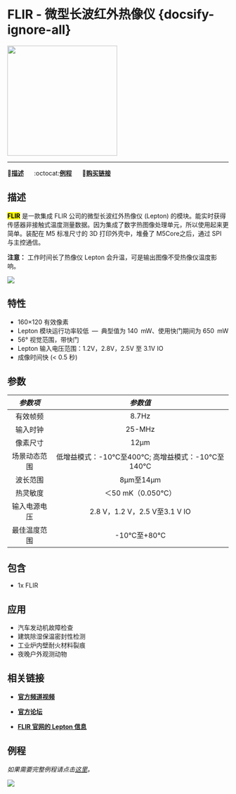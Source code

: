 # FLIR - 微型长波红外热像仪 {docsify-ignore-all}

<img src="assets/img/product_pics/app/app_flir_01.png" width="250" height="250">

* * *

:memo:**[描述](#描述)**&nbsp;&nbsp;&nbsp;&nbsp;&nbsp;&nbsp;:octocat:**[例程](#例程)**&nbsp;&nbsp;&nbsp;&nbsp;&nbsp;&nbsp;🛒**[购买链接](https://item.taobao.com/item.htm?spm=a1z10.3-c.w4002-1172588106.10.405c425eyfkKSu&id=583291687617)**

<!-- &nbsp;&nbsp;&nbsp;&nbsp;&nbsp;&nbsp;:clapper:**[相关视频](#相关视频)** -->

## 描述

**<mark>FLIR</mark>** 是一款集成 FLIR 公司的微型长波红外热像仪 (Lepton) 的模块。能实时获得传感器非接触式温度测量数据。因为集成了数字热图像处理单元，所以使用起来更简单。装配在 M5 标准尺寸的 3D 打印外壳中，堆叠了 M5Core之后，通过 SPI 与主控通信。

**注意：** 工作时间长了热像仪 Lepton 会升温，可是输出图像不受热像仪温度影响。

<img src="assets/img/product_pics/app/app_flir_02.png">

## 特性

- 160×120 有效像素
- Lepton 模块运行功率较低 — 典型值为 140 mW、使用快门期间为 650 mW
- 56° 视觉范围，带快门
- Lepton 输入电压范围：1.2V，2.8V，2.5V 至 3.1V IO
- 成像时间快 (< 0.5 秒)

## 参数

| *参数项*         | *参数值*  |
| :-----------: | :------:  |
| 有效帧频           | 8.7Hz      |
| 输入时钟           | 25-MHz|
| 像素尺寸           | 12µm       |
| 场景动态范围 | 低增益模式：-10℃至400℃; 高增益模式：-10℃至140℃       |
| 波长范围	| 8µm至14µm       |
| 热灵敏度		| ＜50 mK（0.050℃）       |
| 输入电源电压		| 2.8 V，1.2 V，2.5 V至3.1 V IO       |
| 最佳温度范围		| -10℃至+80℃      |

## 包含

- 1x FLIR

## 应用

- 汽车发动机故障检查
- 建筑除湿保温密封性检测
- 工业炉内壁耐火材料裂痕
- 夜晚户外观测动物

## 相关链接

- **[官方频道视频](https://i.youku.com/i/UNjE1ODA2MzE0OA==?spm=a2hzp.8253869.0.0)**

- **[官方论坛](http://forum.m5stack.com/)**

- **[FLIR 官网的 Lepton 信息](https://www.flir.cn/products/lepton/)**

## 例程

*如果需要完整例程请点击[这里](https://github.com/m5stack/Applications-Lepton3.0/tree/master/lepton3/Src/Lepton_Bot)。*

<img src="assets/img/product_pics/app/app_flir_03.png">

<!--
**Example目录树**

├─LidarBot_CarMain_V1.1 - 雷达车主控程序

├─LidarBot_RemoteController_V1.0 - 遥控手柄程序V1.0

└─LidarBot_RemoteController_V1.2 - 遥控手柄程序V1.2(相比V1.0精度提高一倍) -->

<!-- ## 相关视频

**Lidar Bot 在迷宫中巡线**

<iframe height=498 width=510 src='https://player.youku.com/embed/XNDAyODEzMDQ2MA==' frameborder="0" allow="accelerometer; autoplay; encrypted-media; gyroscope; picture-in-picture" allowfullscreen></iframe> -->
